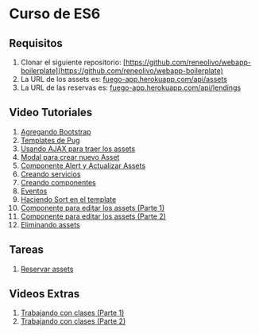 # Curso de ES6

## Requisitos
1. Clonar el siguiente repositorio: [https://github.com/reneolivo/webapp-boilerplate](https://github.com/reneolivo/webapp-boilerplate)
2. La URL de los assets es: [fuego-app.herokuapp.com/api/assets](fuego-app.herokuapp.com/api/assets)
3. La URL de las reservas es: [fuego-app.herokuapp.com/api/lendings](fuego-app.herokuapp.com/api/lendings)

## Video Tutoriales
1. [Agregando Bootstrap](https://vid.me/mmsA)
2. [Templates de Pug](https://vid.me/HltR)
3. [Usando AJAX para traer los assets](https://vid.me/V7WJ)
4. [Modal para crear nuevo Asset](https://vid.me/mmsA)
5. [Componente Alert y Actualizar Assets](https://vid.me/6wnD)
6. [Creando servicios](https://vid.me/ryRh)
7. [Creando componentes](https://vid.me/fpY4)
8. [Eventos](https://vid.me/40tu)
9. [Haciendo Sort en el template](https://vid.me/lFIO)
10. [Componente para editar los assets (Parte 1)](https://vid.me/HZJQ)
11. [Componente para editar los assets (Parte 2)](https://vid.me/p9hE)
12. [Eliminando assets](https://vid.me/xUPf)

## Tareas

1. [Reservar assets](https://vid.me/rvkh)

## Videos Extras

1. [Trabajando con clases (Parte 1)](https://vid.me/VOMI)
2. [Trabajando con clases (Parte 2)](https://vid.me/Tw2y)
